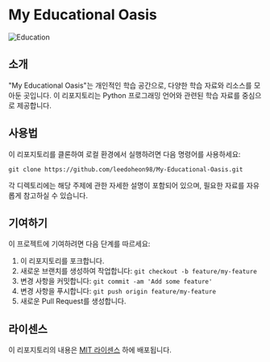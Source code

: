 # My Educational Oasis

![Education]([https://imageurl.com](https://www.google.com/url?sa=i&url=https%3A%2F%2Fkr.123rf.com%2Fphoto_21513529_%25EC%2598%25A4%25EC%2595%2584%25EC%258B%259C%25EC%258A%25A4%25EB%258A%2594-%25EC%2582%25AC%25EB%25A7%2589%25EC%2597%2590-3d-%25EC%2586%258C%25ED%2594%2584%25ED%258A%25B8%25EC%259B%25A8%25EC%2596%25B4%25EC%2597%2590%25EC%2584%259C-%25EB%25A7%258C%25EB%2593%25A0.html&psig=AOvVaw2sEPFAXqAAkKM5uCQ47fe3&ust=1717212627725000&source=images&cd=vfe&opi=89978449&ved=0CBIQjRxqFwoTCND1xoD6toYDFQAAAAAdAAAAABAE))

## 소개

"My Educational Oasis"는 개인적인 학습 공간으로, 다양한 학습 자료와 리소스를 모아둔 곳입니다. 이 리포지토리는 Python 프로그래밍 언어와 관련된 학습 자료를 중심으로 제공합니다.

## 사용법

이 리포지토리를 클론하여 로컬 환경에서 실행하려면 다음 명령어를 사용하세요:

```
git clone https://github.com/leedoheon98/My-Educational-Oasis.git
```

각 디렉토리에는 해당 주제에 관한 자세한 설명이 포함되어 있으며, 필요한 자료를 자유롭게 참고하실 수 있습니다.

## 기여하기

이 프로젝트에 기여하려면 다음 단계를 따르세요:

1. 이 리포지토리를 포크합니다.
2. 새로운 브랜치를 생성하여 작업합니다: `git checkout -b feature/my-feature`
3. 변경 사항을 커밋합니다: `git commit -am 'Add some feature'`
4. 변경 사항을 푸시합니다: `git push origin feature/my-feature`
5. 새로운 Pull Request를 생성합니다.

## 라이센스

이 리포지토리의 내용은 [MIT 라이센스](https://opensource.org/license/mit) 하에 배포됩니다.
